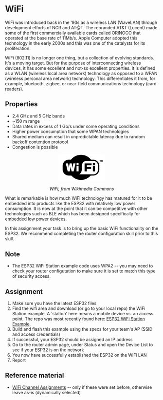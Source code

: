 # WiFi

WiFi was introduced back in the '90s as a wireless LAN (WaveLAN)
through development efforts of NCR and AT@T. The rebranded AT&T
(Lucent) made some of the first commercially available cards called
ORiNOCO that operated at the base rate of 11Mb/s. Apple Computer adopted this
technology in the early 2000s and this was one of the catalysts for
its proliferation.

WiFi (802.11) is no longer one thing, but a collection of evolving
standards. It's a moving target. But for the purpose of
interconnecting wireless devices, it has some excellent and not-so
excellent properties. It is defined as a WLAN (wireless local area network)
technology as opposed to a WPAN (wireless personal area network)
technology. This differentiates it from, for example, bluetooth, zigbee, or
near-field communications technology (card readers).

## Properties

- 2.4 GHz and 5 GHz bands
- ~150 m range
- Data rates in excess of 1 Gb/s under some operating conditions
- Higher power consumption that some WPAN technologies
- Shared medium can result in unpredictable latency due to random backoff contention protocol 
- Congestion is possible

<p align="center">
<img src="/docs/images/wifi.png" width="30%">
</p>
<p align="center">
<i> WiFi, from Wikimedia Commons</i>
</p>

What is remarkable is how much WiFi technology has matured for
it to be embedded into products like the ESP32 with relatively low
power consumption. It is now at the point that it can be competitive
with other technologies such as BLE which has been designed
specifically for embedded low power devices.

In this assignment your task is to bring up the basic WiFi
functionality on the ESP32.  We recommend completing the router
configuration skill prior to this skill.

## Note
- The ESP32 WiFi Station example code uses WPA2 -- you may need to
check your router configutation to make sure it is set to match this
type of security access.


## Assignment
1. Make sure you have the latest ESP32 files
2. Find the wifi area and download (or go to your local repo) the WiFi 
Station example. A 'station' here means a mobile device vs. an access point. The repo was most recently found here: [ESP32 WiFi Station Example](https://github.com/espressif/esp-idf/tree/master/examples/wifi/getting_started/station).
3. Build and flash this example using the specs for your team's AP (SSID and access credentials)
4. If successful, your ESP32 should be assigned an IP address
5. Go to the router admin page, under Status and open the Device List to see if your ESP32 is on the network
6. You now have successfully established the ESP32 on the WiFi LAN
7. Report

## Reference material
- [WiFi Channel Assignments](/docs/utilities/docs/wifi-channels.md) -- only if these were set before, otherwise leave as-is (dynamically selected)

